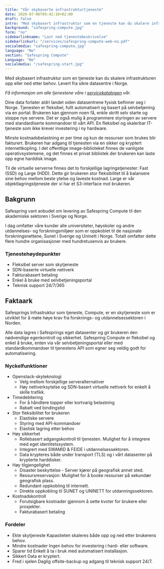 ```yaml
---
title: "Vår skybaserte infrastruktur­tjeneste"
date: 2020-07-06T09:42:10+02:00
draft: false
intro: "Med skybasert infrastruktur som en tjeneste kan du skalere infrastrukturen opp eller ned etter behov. Levert fra sikre datasentre i Norge."
background: "safespring-compute.jpg"
form: "no"
sidebarlinkname: "Last ned tjenestebeskrivelse"
sidebarlinkurl: "/services/safespring-compute-web-no.pdf"
socialmedia: "safespring-compute.jpg"
language: "No"
section: "Safespring Compute"
Language: "No"
socialmedia: "/safespring-start.jpg"
---
```


<div class="ingress"><p>Med skybasert infrastruktur som en tjeneste kan du skalere infrastrukturen opp eller ned etter behov. Levert fra sikre datasentre i Norge.</p></div>

_Få informasjon om alle tjenestene våre i [servicekatalogen](/services/safespring-service-catalogue-2020.pdf) vår._

Dine data forlater aldri landet siden datasentrene fysisk befinner seg i Norge. Tjenesten er fleksibel, fullt automatisert og basert på selvbetjening via en portal: Brukeren kan gjennom noen få, enkle skritt selv starte og stoppe nye servere. Det er også mulig å programmere styringen av servere med standardiserte kommandoer til vårt API. En fleksibel og skalerbar IT-tjeneste som ikke krever investering i ny hardware.

Minste kostnadsbelastning er per time og kun de ressurser som brukes blir fakturert. Brukeren har adgang til tjenesten via en sikker og kryptert internettkopling. I det offentlige image-biblioteket finnes de vanligste operativsystemene, og det finnes et privat bibliotek der brukeren kan laste opp egne harddisk image.

Til de virtuelle serverne finnes det to forskjellige lagringstjenester: Fast (SSD) og  Large (HDD). Dette gir brukeren stor fleksibilitet til å balansere sine behov mellom beste ytelse og laveste kostnad. Large er vår objektlagringstjeneste der vi har et S3-interface mot brukeren.

## Bakgrunn 
Safespring vant anbudet om levering av Safespring Compute til den akademiske sektoren i Sverige og Norge.

I dag omfatter våre kunder alle universiteter, høyskoler og andre utdannelses- og forskningsmiljøer som er oppkoblet til de nasjonale forskningsnettene, Sunet i Sverige og Uninett i Norge. Totalt omfatter dette flere hundre organisasjoner med hundretusenvis av brukere.

### Tjenestehøydepunkter
- Fleksibel server som skytjeneste
- SDN-baserte virtuelle nettverk
- Fakturabasert betaling
- Enkel å bruke med selvbetjeningsportal
- Teknisk support 24/7/365

## Faktaark

Safesprings Infrastruktur som tjeneste, Compute, er en skytjeneste som er utviklet for å møte høye krav fra forsknings- og utdannelsessektoren i Norden.

Alle data lagres i Safesprings eget datasenter og gir brukeren den nødvendige egenkontroll og sikkerhet. Safespring Compute er fleksibel og enkel å bruke, enten via vår selvbetjeningsportal eller med standardkommandoer til tjenestens API som egner seg veldig godt for automatisering.

### Nyckelfunktioner
- Openstack-skyteknologi
    - Velg mellom forskjellige serveralternativer
    - Høy nettverksytelse og SDN-basert virtuelle nettverk for enkelt å skille trafikk.
- Timedebitering
    - For å håndtere topper eller kortvarig belastning
    - Rabatt ved bindingstid
- Stor fleksibilitet for brukeren
    - Elastiske servere
    - Styring med API-kommandoer
    - Elastisk lagring etter behov
- Høy sikkerhet
    - Rollebasert adgangskontroll til tjenesten. Mulighet for å integrere med eget identitetssystem.
    - Integrert med SWAMID & FEIDE i utdannelsessektoren.
    - Data krypteres både under transport (TLS) og i vårt datasenter på krypterte harddisker.
- Høy tilgjengelighet
    - Disaster beskyttelse - Server kjører på geografisk annet sted.
    - Ressursreservasjon: Mulighet for å booke ressurser på sekundær geografisk plass.
    - Redundant oppkobling til internett.
    - Direkte oppkobling til SUNET og UNINETT for utdanningssektoren.
- Kostnadskontroll
    - Forutsigbare kostnader gjennom å sette kvoter for brukere eller prosjekter.
    - Fakturabasert betaling

### Fordeler
- Ekte skytjeneste Kapasiteten skaleres både opp og ned etter brukerens behov.
- Mindre kostnader Ingen behov for investering i hard- eller software.
- Sparer tid Enkelt å ta i bruk med automatisert installasjon.
- Sikkert Data er kryptert.
- Fred i sjelen Daglig offsite-backup og adgang til teknisk support 24/7.
